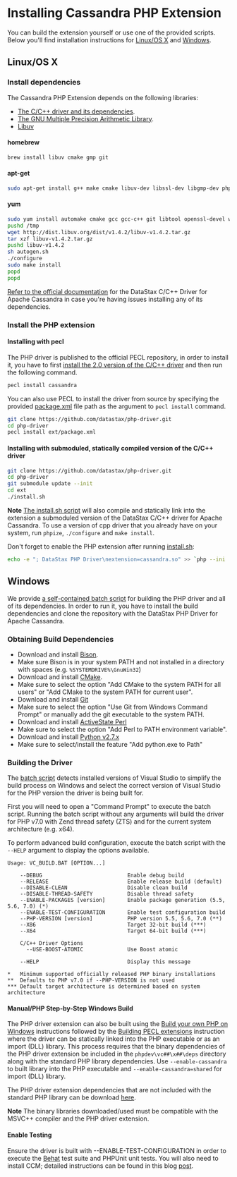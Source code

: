 # Installing Cassandra PHP Extension

You can build the extension yourself or use one of the provided scripts. Below
you'll find installation instructions for [Linux/OS X](#linuxos-x) and [Windows](#windows).

## Linux/OS X

### Install dependencies

The Cassandra PHP Extension depends on the following libraries:

* [The C/C++ driver and its dependencies](http://datastax.github.io/cpp-driver/topics/#installation).
* [The GNU Multiple Precision Arithmetic Library](https://gmplib.org/).
* [Libuv](http://libuv.org/)

#### homebrew

```bash
brew install libuv cmake gmp git
```

#### apt-get

```bash
sudo apt-get install g++ make cmake libuv-dev libssl-dev libgmp-dev php5 php5-dev openssl libpcre3-dev git
```

#### yum

```bash
sudo yum install automake cmake gcc gcc-c++ git libtool openssl-devel wget gmp gmp-devel boost php-devel pcre-devel git
pushd /tmp
wget http://dist.libuv.org/dist/v1.4.2/libuv-v1.4.2.tar.gz
tar xzf libuv-v1.4.2.tar.gz
pushd libuv-v1.4.2
sh autogen.sh
./configure
sudo make install
popd
popd
```

[Refer to the official documentation](http://datastax.github.io/cpp-driver/topics/building/)
for the DataStax C/C++ Driver for Apache Cassandra in case you're having issues
installing any of its dependencies.

### Install the PHP extension

#### Installing with pecl

The PHP driver is published to the official PECL repository, in order to install it,
you have to first [install the 2.0 version of the C/C++ driver](http://datastax.github.io/cpp-driver/topics/building/)
and then run the following command.

```bash
pecl install cassandra
```

You can also use PECL to install the driver from source by specifying the
provided [package.xml](package.xml) file path as the argument to `pecl install` command.

```bash
git clone https://github.com/datastax/php-driver.git
cd php-driver
pecl install ext/package.xml
```

#### Installing with submoduled, statically compiled version of the C/C++ driver

```bash
git clone https://github.com/datastax/php-driver.git
cd php-driver
git submodule update --init
cd ext
./install.sh
```

**Note** [The install.sh script](install.sh#L25-L35) will also compile and
statically link into the extension a submoduled version of the DataStax C/C++
driver for Apache Cassandra. To use a version of cpp driver that you already
have on your system, run `phpize`, `./configure` and `make install`.

Don't forget to enable the PHP extension after running [install.sh](install.sh):

```bash
echo -e "; DataStax PHP Driver\nextension=cassandra.so" >> `php --ini | grep "Loaded Configuration" | sed -e "s|.*:\s*||"`
```

## Windows

We provide [a self-contained batch script](vc_build.bat) for building the PHP
driver and all of its dependencies. In order to run it, you have to install the
build dependencies and clone the repository with the DataStax PHP Driver for
Apache Cassandra.

### Obtaining Build Dependencies

- Download and install [Bison](http://gnuwin32.sourceforge.net/downlinks/bison.php).
 - Make sure Bison is in your system PATH and not installed in a directory with
   spaces (e.g. `%SYSTEMDRIVE%\GnuWin32`)
- Download and install [CMake](http://www.cmake.org/download).
 - Make sure to select the option "Add CMake to the system PATH for all users"
   or "Add CMake to the system PATH for current user".
- Download and install [Git](http://git-scm.com/download/win)
 - Make sure to select the option "Use Git from Windows Command Prompt" or
   manually add the git executable to the system PATH.
- Download and install [ActiveState Perl](https://www.perl.org/get.html#win32)
 - Make sure to select the option "Add Perl to PATH environment variable".
- Download and install [Python v2.7.x](https://www.python.org/downloads)
 - Make sure to select/install the feature "Add python.exe to Path"

### Building the Driver

The [batch script](vc_build.bat) detects installed versions of Visual Studio to
simplify the build process on Windows and select the correct version of Visual
Studio for the PHP version the driver is being built for.

First you will need to open a "Command Prompt" to execute the batch script.
Running the batch script without any arguments will build the driver for PHP
v7.0 with Zend thread safety (ZTS) and for the current system architecture
(e.g. x64).

To perform advanced build configuration, execute the batch script with the
`--HELP` argument to display the options available.

```dos
Usage: VC_BUILD.BAT [OPTION...]

    --DEBUG                           Enable debug build
    --RELEASE                         Enable release build (default)
    --DISABLE-CLEAN                   Disable clean build
    --DISABLE-THREAD-SAFETY           Disable thread safety
    --ENABLE-PACKAGES [version]       Enable package generation (5.5, 5.6, 7.0) (*)
    --ENABLE-TEST-CONFIGURATION       Enable test configuration build
    --PHP-VERSION [version]           PHP version 5.5, 5.6, 7.0 (**)
    --X86                             Target 32-bit build (***)
    --X64                             Target 64-bit build (***)

    C/C++ Driver Options
      --USE-BOOST-ATOMIC              Use Boost atomic

    --HELP                            Display this message

*   Minimum supported officially released PHP binary installations
**  Defaults to PHP v7.0 if --PHP-VERSION is not used
*** Default target architecture is determined based on system architecture
```

#### Manual/PHP Step-by-Step Windows Build

The PHP driver extension can also be built using the
[Build your own PHP on Windows](https://wiki.php.net/internals/windows/stepbystepbuild)
instructions followed by the
[Building PECL extensions](https://wiki.php.net/internals/windows/stepbystepbuild#building_pecl_extensions)
instruction where the driver can be statically linked into the PHP executable
or as an import (DLL) library. This process requires that the binary
dependencies of the PHP driver extension be included in the
`phpdev\vc##\x##\deps` directory along with the standard PHP library
dependencies. Use `--enable-cassandra` to built library into the PHP executable
and `--enable-cassandra=shared` for import (DLL) library.

The PHP driver extension dependencies that are not included with the
standard PHP library can be download [here](http://downloads.datastax.com/cpp-driver/windows/).

**Note** The binary libraries downloaded/used must be compatible with the
MSVC++ compiler and the PHP driver extension.

#### Enable Testing

Ensure the driver is built with --ENABLE-TEST-CONFIGURATION in order to execute
the [Behat](http://www.behat.org) test suite and PHPUnit unit tests. You will
also need to install CCM; detailed instructions can be found in this blog
[post](http://www.datastax.com/dev/blog/ccm-2-0-and-windows).
